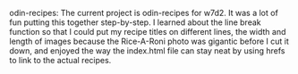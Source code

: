 odin-recipes: 
The current project is odin-recipes for w7d2.
It was a lot of fun putting this together step-by-step. I learned about the line break function so that I could put my recipe titles on different lines, the width and length of images because the Rice-A-Roni photo was gigantic before I cut it down, and enjoyed the way the index.html file can stay neat by using hrefs to link to the actual recipes.
